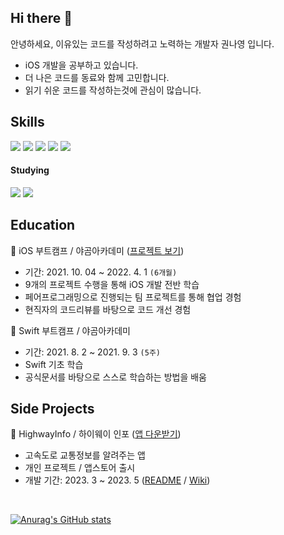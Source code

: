 ## Hi there 👋
안녕하세요, 이유있는 코드를 작성하려고 노력하는 개발자 권나영 입니다.

- iOS 개발을 공부하고 있습니다.
- 더 나은 코드를 동료와 함께 고민합니다.
- 읽기 쉬운 코드를 작성하는것에 관심이 많습니다.

## Skills
<img src="https://img.shields.io/badge/Swift-F05138?style=round-square&logo=swift&logoColor=white"/> <img src="https://img.shields.io/badge/iOS-000000?style=round-square&logo=apple&logoColor=white"/> <img src="https://img.shields.io/badge/Xcode-147EFB?style=flat-square&logo=Xcode&logoColor=white"/> <img src="https://img.shields.io/badge/git-F05032?style=round-square&logo=git&logoColor=white"/> <img src="https://img.shields.io/badge/github-181717?style=flat-square&logo=github&logoColor=white"/>

#### Studying

<img src="https://img.shields.io/badge/RxSwift-B7178C?style=flat-square&logo=ReactiveX&logoColor=white"/> <img src="https://img.shields.io/badge/SwiftUI-blue?style=flat-square&logo=Swift&logoColor=white">

## Education
🐻 iOS 부트캠프 / 야곰아카데미
([프로젝트 보기](https://github.com/na-young-kwon/iOS_Yagom_Academy))
- 기간: 2021. 10. 04 ~ 2022. 4. 1 `(6개월)`
- 9개의 프로젝트 수행을 통해 iOS 개발 전반 학습
- 페어프로그래밍으로 진행되는 팀 프로젝트를 통해 협업 경험
- 현직자의 코드리뷰를 바탕으로 코드 개선 경험


🐻 Swift 부트캠프 / 야곰아카데미
- 기간: 2021. 8. 2 ~ 2021. 9. 3 `(5주)`
- Swift 기초 학습
- 공식문서를 바탕으로 스스로 학습하는 방법을 배움

## Side Projects
🚌 HighwayInfo / 하이웨이 인포 ([앱 다운받기](https://apps.apple.com/kr/app/highwayinfo-고속도로-교통정보/id6449296080))
- 고속도로 교통정보를 알려주는 앱
- 개인 프로젝트 / 앱스토어 출시
- 개발 기간: 2023. 3 ~ 2023. 5
([README](https://github.com/na-young-kwon/HighwayInfo) / [Wiki](https://github.com/na-young-kwon/HighwayInfo/wiki))

<br>

[![Anurag's GitHub stats](https://github-readme-stats.vercel.app/api?username=na-young-kwon&show_icons=true&count_private=true&hide=stars)](https://github.com/anuraghazra/github-readme-stats)
